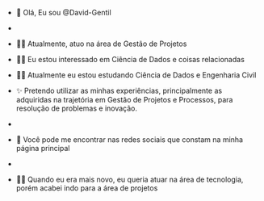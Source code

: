 - 👋 Olá, Eu sou @David-Gentil
- 
- 👨‍💼 Atualmente, atuo na área de Gestão de Projetos
- 🧑‍🔬 Eu estou interessado em Ciência de Dados e coisas relacionadas
- 👨‍🎓 Atualmente eu estou estudando Ciência de Dados e Engenharia Civil

- ✨  Pretendo utilizar as minhas experiências, principalmente as adquiridas na trajetória em Gestão de Projetos e Processos, para resolução de problemas e inovação.
- 
- 📮 Você pode me encontrar nas redes sociais que constam na minha página principal
- 
- 👨‍💻 Quando eu era mais novo, eu queria atuar na área de tecnologia, porém acabei indo para a área de projetos
